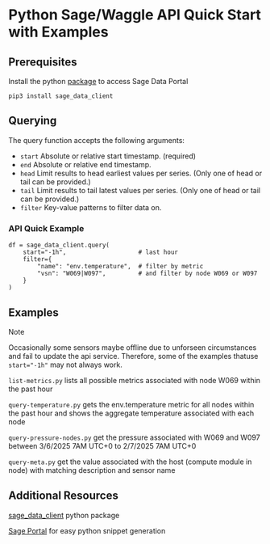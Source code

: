 # Python Sage/Waggle API Quick Start with Examples

## Prerequisites

Install the python [package](https://pypi.org/project/sage-data-client/) to access Sage Data Portal

```python3
pip3 install sage_data_client
```

## Querying

The query function accepts the following arguments:

- `start` Absolute or relative start timestamp. (required)
- `end` Absolute or relative end timestamp.
- `head` Limit results to head earliest values per series. (Only one of head or tail can be provided.)
- `tail` Limit results to tail latest values per series. (Only one of head or tail can be provided.)
- `filter` Key-value patterns to filter data on.

### API Quick Example

```python3
df = sage_data_client.query(
    start="-1h",                    # last hour
    filter={
        "name": "env.temperature",  # filter by metric
        "vsn": "W069|W097",         # and filter by node W069 or W097
    }
)
```

## Examples

> [!NOTE]  
> Occasionally some sensors maybe offline due to unforseen circumstances and fail to update the api service. Therefore, some of the examples thatuse `start="-1h"` may not always work.

`list-metrics.py` lists all possible metrics associated with node W069 within the past hour

`query-temperature.py` gets the env.temperature metric for all nodes within the past hour and shows the aggregate temperature associated with each node

`query-pressure-nodes.py` get the pressure associated with W069 and W097 between 3/6/2025 7AM UTC+0 to 2/7/2025 7AM UTC+0

`query-meta.py` get the value associated with the host (compute module in node) with matching description and sensor name

## Additional Resources

[sage_data_client](https://pypi.org/project/sage-data-client/) python package

[Sage Portal](https://portal.sagecontinuum.org/query-browser?start=-1m&page=0) for easy python snippet generation
